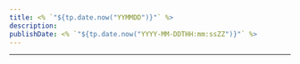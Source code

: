 ```yaml
---
title: <% `"${tp.date.now("YYMMDD")}"` %>
description: 
publishDate: <% `"${tp.date.now("YYYY-MM-DDTHH:mm:ssZZ")}"` %>
---
```

---
